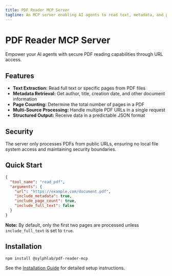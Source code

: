 ```yaml
---
title: PDF Reader MCP Server
tagline: An MCP server enabling AI agents to read text, metadata, and page counts from PDF files via URL.
---
```


# PDF Reader MCP Server

Empower your AI agents with secure PDF reading capabilities through URL access.

## Features

- **Text Extraction:** Read full text or specific pages from PDF files
- **Metadata Retrieval:** Get author, title, creation date, and other document information
- **Page Counting:** Determine the total number of pages in a PDF
- **Multi-Source Processing:** Handle multiple PDF URLs in a single request
- **Structured Output:** Receive data in a predictable JSON format

## Security

The server only processes PDFs from public URLs, ensuring no local file system access and maintaining security boundaries.

## Quick Start

```json
{
  "tool_name": "read_pdf",
  "arguments": {
    "url": "https://example.com/document.pdf",
    "include_metadata": true,
    "include_page_count": true,
    "include_full_text": false
  }
}
```

**Note:** By default, only the first two pages are processed unless `include_full_text` is set to `true`.

## Installation

```bash
npm install @sylphlab/pdf-reader-mcp
```

See the [Installation Guide](./guide/installation.md) for detailed setup instructions.
